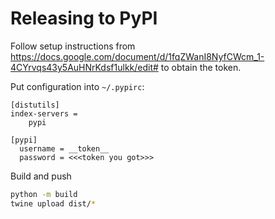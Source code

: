 # Releasing to PyPI

Follow setup instructions from https://docs.google.com/document/d/1fqZWanI8NyfCWcm_1-4CYrvqs43y5AuHNrKdsf1ulkk/edit# to obtain the token.

Put configuration into `~/.pypirc`:

```
[distutils]
index-servers =
    pypi

[pypi]
  username = __token__
  password = <<<token you got>>>
```

Build and push

```bash
python -m build
twine upload dist/*
```
